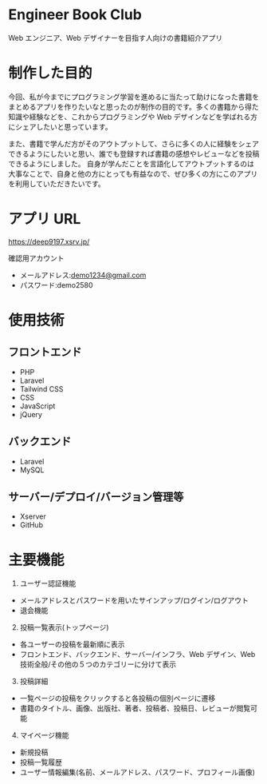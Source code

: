 # Engineer Book Club

Web エンジニア、Web デザイナーを目指す人向けの書籍紹介アプリ

# 制作した目的

今回、私が今までにプログラミング学習を進めるに当たって助けになった書籍をまとめるアプリを作りたいなと思ったのが制作の目的です。多くの書籍から得た知識や経験などを、これからプログラミングや Web デザインなどを学ばれる方にシェアしたいと思っています。

また、書籍で学んだ方がそのアウトプットして、さらに多くの人に経験をシェアできるようにしたいと思い、誰でも登録すれば書籍の感想やレビューなどを投稿できるようにしました。
自身が学んだことを言語化してアウトプットするのは大事なことで、自身と他の方にとっても有益なので、ぜひ多くの方にこのアプリを利用していただきたいです。

# アプリ URL

https://deep9197.xsrv.jp/

確認用アカウント

-   メールアドレス:demo1234@gmail.com
-   パスワード:demo2580

# 使用技術

## フロントエンド

-   PHP
-   Laravel
-   Tailwind CSS
-   CSS
-   JavaScript
-   jQuery

## バックエンド

-   Laravel
-   MySQL

## サーバー/デプロイ/バージョン管理等

-   Xserver
-   GitHub

# 主要機能

1. ユーザー認証機能

-   メールアドレスとパスワードを用いたサインアップ/ログイン/ログアウト
-   退会機能

2. 投稿一覧表示(トップページ)

-   各ユーザーの投稿を最新順に表示
-   フロントエンド、バックエンド、サーバー/インフラ、Web デザイン、Web 技術全般/その他の５つのカテゴリーに分けて表示

3. 投稿詳細

-   一覧ページの投稿をクリックすると各投稿の個別ページに遷移
-   書籍のタイトル、画像、出版社、著者、投稿者、投稿日、レビューが閲覧可能

4. マイページ機能

-   新規投稿
-   投稿一覧履歴
-   ユーザー情報編集(名前、メールアドレス、パスワード、プロフィール画像)
